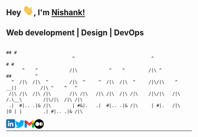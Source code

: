 ## Hey <img src="./assets/Hi.gif" width="29px">, I'm [Nishank!](https://themillenniumfalcon.github.io)

## Web development | Design | DevOps

```
                                                                                ## #
                         ^                             ^                       # #                      
      ^    ^            /|\            ^    ^         /|\ ^                   ##         ^              
  ^  /|\  /|\  ^        /|\  ^     ^  /|\  /|\  ^     /|\/|\    ^          __||         /|\ ^    ^   ^ 
 /|\ /|\  /|\ /|\       /|\ /|\   /|\ /|\  /|\ /|\    /|\/|\   /|\        /.\__\        /|\/|\  /|\ /|\
 .|  #|.. .|& /|\        | #&|.   .|  #|.. .|& /|\     | #|.   /|\        |O | |        .| #|.. .|& /|\
```

<a href="https://www.linkedin.com/in/nishank02">
  <img align="left" width="24px" src="./assets/linkedin.png"  />
</a>
<a href="https://twitter.com/nishankstwt">
  <img align="left" width="26px" src="./assets/twitter.png" />
</a>
<a href="mailto:nishankpr435@gmail.com">
  <img align="left" width="26px" src="./assets/gmail.png" />
</a>
<a href="https://medium.com/@nishankpr">
  <img align="left" width="26px" src="./assets/medium.png" />
</a>
<br>
<hr>

